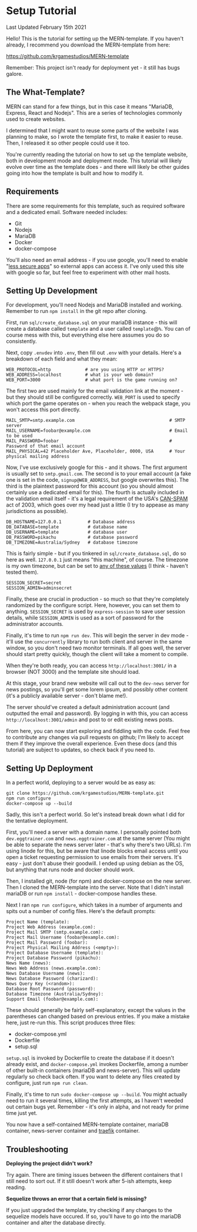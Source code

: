 # Setup Tutorial

Last Updated February 15th 2021

Hello! This is the tutorial for setting up the MERN-template. If you haven't already, I recommend you download the MERN-template from here:

https://github.com/krgamestudios/MERN-template

Remember: This project isn't ready for deployment yet - it still has bugs galore.

## The What-Template?

MERN can stand for a few things, but in this case it means "MariaDB, Express, React and Nodejs". This are a series of technologies commonly used to create websites.

I determined that I might want to reuse some parts of the website I was planning to make, so I wrote the template first, to make it easier to reuse. Then, I released it so other people could use it too.

You're currently reading the tutorial on how to set up the template website, both in development mode and deployment mode. This tutorial will likely evolve over time as the template does - and there will likely be other guides going into how the template is built and how to modify it.

## Requirements

There are some requirements for this template, such as required software and a dedicated email. Software needed includes:

* Git
* Nodejs
* MariaDB
* Docker
* docker-compose

You'll also need an email address - if you use google, you'll need to enable "[less secure apps](https://support.google.com/accounts/answer/6010255?hl=en#zippy=%2Cif-less-secure-app-access-is-off-for-your-account%2Cif-less-secure-app-access-is-on-for-your-account)" so external apps can access it. I've only used this site with google so far, but feel free to experiment with other mail hosts.

## Setting Up Development

For development, you'll need Nodejs and MariaDB installed and working. Remember to run `npm install` in the git repo after cloning.

First, run `sql/create_database.sql` on your mariaDB instance - this will create a database called `template` and a user called `template`@`%`. You can of course mess with this, but everything else here assumes you do so consistently.

Next, copy `.envdev` into `.env`, then fill out `.env` with your details. Here's a breakdown of each field and what they mean:

```
WEB_PROTOCOL=http             # are you using HTTP or HTTPS?
WEB_ADDRESS=localhost         # what is your web domain?
WEB_PORT=3000                 # what port is the game running on?
```

The first two are used mainly for the email validation link at the moment - but they should still be configured correctly. `WEB_PORT` is used to specify which port the game operates on - when you reach the webpack stage, you won't access this port directly.

```
MAIL_SMTP=smtp.example.com                                    # SMTP server
MAIL_USERNAME=foobar@example.com                              # Email to be used
MAIL_PASSWORD=foobar                                          # Password of that email account
MAIL_PHYSICAL=42 Placeholder Ave, Placeholder, 0000, USA      # Your physical mailing address
```

Now, I've use exclusively google for this - and it shows. The first argument is usually set to `smtp.gmail.com`. The second is to your email account (a fake one is set in the code, `signup@WEB_ADDRESS`, but google overwrites this). The third is the plaintext password for this account (so you should almost certainly use a dedicated email for this). The fourth is actually included in the validation email itself - it's a legal requirement of the USA's [CAN-SPAM](https://en.wikipedia.org/wiki/CAN-SPAM_Act_of_2003) act of 2003, which goes over my head just a little (I try to appease as many jurisdictions as possible).

```
DB_HOSTNAME=127.0.0.1          # Database address
DB_DATABASE=template           # database name
DB_USERNAME=template           # database user
DB_PASSWORD=pikachu            # database password
DB_TIMEZONE=Australia/Sydney   # database timezone
```

This is fairly simple - but if you tinkered in `sql/create_database.sql`, do so here as well. `127.0.0.1` just means "this machine", of course. The timezone is my own timezone, but can be set to [any of these values](https://en.wikipedia.org/wiki/List_of_tz_database_time_zones) (I think - haven't tested them).

```
SESSION_SECRET=secret
SESSION_ADMIN=adminsecret
```

Finally, these are crucial in production - so much so that they're completely randomized by the configure script. Here, however, you can set them to anything. `SESSION_SECRET` is used by `express-session` to save user session details, while `SESSION_ADMIN` is used as a sort of password for the administrator accounts.

Finally, it's time to run `npm run dev`. This will begin the server in dev mode - it'll use the `concurrently` library to run both client and server in the same window, so you don't need two monitor terminals. If all goes well, the server should start pretty quickly, though the client will take a moment to compile.

When they're both ready, you can access `http://localhost:3001/` in a browser (NOT 3000) and the template site should load.

At this stage, your brand new website will call out to the `dev-news` server for news postings, so you'll get some lorem ipsum, and possibly other content (it's a publicly available server - don't blame me!).

The server should've created a default administration account (and outputted the email and password). By logging in with this, you can access `http://localhost:3001/admin` and post to or edit existing news posts.

From here, you can now start exploring and fiddling with the code. Feel free to contribute any changes via pull requests on github; I'm likely to accept them if they improve the overall experience. Even these docs (and this tutorial) are subject to updates, so check back if you need to.

## Setting Up Deployment

In a perfect world, deploying to a server would be as easy as:

```
git clone https://github.com/krgamestudios/MERN-template.git
npm run configure
docker-compose up --build
```

Sadly, this isn't a perfect world. So let's instead break down what I did for the tentative deployment.

First, you'll need a server with a domain name. I personally pointed both `dev.eggtrainer.com` and `news.eggtrainer.com` at the same server (You might be able to separate the news server later - that's why there's two URLs). I'm using linode for this, but be aware that linode blocks email access until you open a ticket requesting permission to use emails from their servers. It's easy - just don't abuse their goodwill. I ended up using debian as the OS, but anything that runs node and docker should work.

Then, I installed git, node (for npm) and docker-compose on the new server. Then I cloned the MERN-template into the server. Note that I didn't install mariaDB or run `npm install` - docker-compose handles these.

Next I ran `npm run configure`, which takes in a number of arguments and spits out a number of config files. Here's the default prompts:

```
Project Name (template): 
Project Web Address (example.com): 
Project Mail SMTP (smtp.example.com): 
Project Mail Username (foobar@example.com): 
Project Mail Password (foobar): 
Project Physical Mailing Address (<empty>): 
Project Database Username (template): 
Project Database Password (pikachu): 
News Name (news): 
News Web Address (news.example.com): 
News Database Username (news): 
News Database Password (charizard): 
News Query Key (<random>): 
Database Root Password (password): 
Database Timezone (Australia/Sydney): 
Support Email (foobar@example.com): 
```

These should generally be fairly self-explanatory, except the values in the parentheses can changed based on previous entries. If you make a mistake here, just re-run this. This script produces three files:

* docker-compose.yml
* Dockerfile
* setup.sql

`setup.sql` is invoked by Dockerfile to create the database if it doesn't already exist, and `docker-compose.yml` invokes Dockerfile, among a number of other built-in containers (mariaDB and news-server). This will update regularly so check back often. If you want to delete any files created by configure, just run `npm run clean`.

Finally, it's time to run `sudo docker-compose up --build`. You might actually need to run it several times, killing the first attempts, as I haven't weeded out certain bugs yet. Remember - it's only in alpha, and not ready for prime time just yet.

You now have a self-contained MERN-template container, mariaDB container, news-server container and [traefik](https://traefik.io/) container.

## Troubleshooting

**Deploying the project didn't work?**

Try again. There are timing issues between the different containers that I still need to sort out. If it still doesn't work after 5-ish attempts, keep reading.

**Sequelize throws an error that a certain field is missing?**

If you just upgraded the template, try checking if any changes to the sequelize models have occured. If so, you'll have to go into the mariaDB container and alter the database directly.

